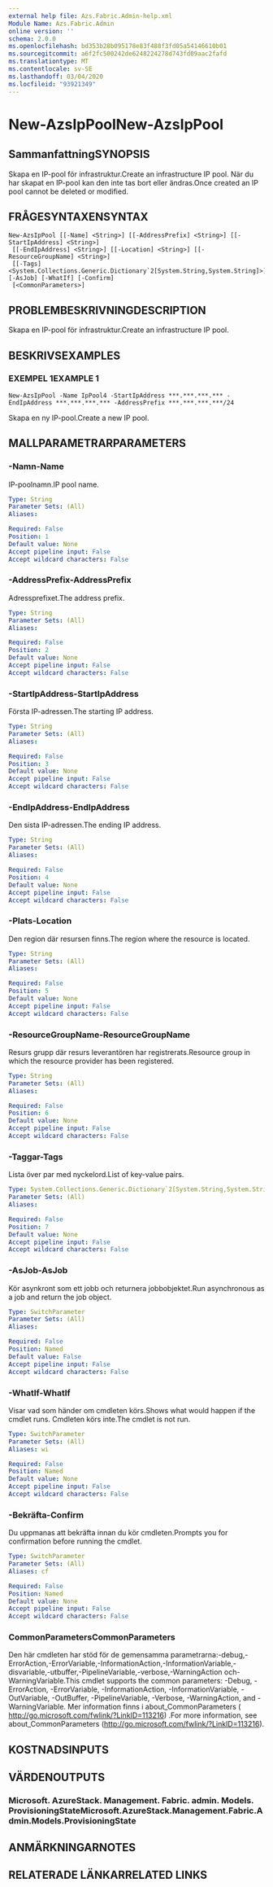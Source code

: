 ```yaml
---
external help file: Azs.Fabric.Admin-help.xml
Module Name: Azs.Fabric.Admin
online version: ''
schema: 2.0.0
ms.openlocfilehash: bd353b28b095178e83f488f3fd05a54146610b01
ms.sourcegitcommit: a6f2fc500242de6248224278d743fd09aac2fafd
ms.translationtype: MT
ms.contentlocale: sv-SE
ms.lasthandoff: 03/04/2020
ms.locfileid: "93921349"
---
```

# <span data-ttu-id="2ea85-101">New-AzsIpPool</span><span class="sxs-lookup"><span data-stu-id="2ea85-101">New-AzsIpPool</span></span>

## <span data-ttu-id="2ea85-102">Sammanfattning</span><span class="sxs-lookup"><span data-stu-id="2ea85-102">SYNOPSIS</span></span>
<span data-ttu-id="2ea85-103">Skapa en IP-pool för infrastruktur.</span><span class="sxs-lookup"><span data-stu-id="2ea85-103">Create an infrastructure IP pool.</span></span> <span data-ttu-id="2ea85-104">När du har skapat en IP-pool kan den inte tas bort eller ändras.</span><span class="sxs-lookup"><span data-stu-id="2ea85-104">Once created an IP pool cannot be deleted or modified.</span></span>

## <span data-ttu-id="2ea85-105">FRÅGESYNTAXEN</span><span class="sxs-lookup"><span data-stu-id="2ea85-105">SYNTAX</span></span>

```
New-AzsIpPool [[-Name] <String>] [[-AddressPrefix] <String>] [[-StartIpAddress] <String>]
 [[-EndIpAddress] <String>] [[-Location] <String>] [[-ResourceGroupName] <String>]
 [[-Tags] <System.Collections.Generic.Dictionary`2[System.String,System.String]>] [-AsJob] [-WhatIf] [-Confirm]
 [<CommonParameters>]
```

## <span data-ttu-id="2ea85-106">PROBLEMBESKRIVNING</span><span class="sxs-lookup"><span data-stu-id="2ea85-106">DESCRIPTION</span></span>
<span data-ttu-id="2ea85-107">Skapa en IP-pool för infrastruktur.</span><span class="sxs-lookup"><span data-stu-id="2ea85-107">Create an infrastructure IP pool.</span></span>

## <span data-ttu-id="2ea85-108">BESKRIVS</span><span class="sxs-lookup"><span data-stu-id="2ea85-108">EXAMPLES</span></span>

### <span data-ttu-id="2ea85-109">EXEMPEL 1</span><span class="sxs-lookup"><span data-stu-id="2ea85-109">EXAMPLE 1</span></span>
```
New-AzsIpPool -Name IpPool4 -StartIpAddress ***.***.***.*** -EndIpAddress ***.***.***.*** -AddressPrefix ***.***.***.***/24
```

<span data-ttu-id="2ea85-110">Skapa en ny IP-pool.</span><span class="sxs-lookup"><span data-stu-id="2ea85-110">Create a new IP pool.</span></span>

## <span data-ttu-id="2ea85-111">MALLPARAMETRAR</span><span class="sxs-lookup"><span data-stu-id="2ea85-111">PARAMETERS</span></span>

### <span data-ttu-id="2ea85-112">-Namn</span><span class="sxs-lookup"><span data-stu-id="2ea85-112">-Name</span></span>
<span data-ttu-id="2ea85-113">IP-poolnamn.</span><span class="sxs-lookup"><span data-stu-id="2ea85-113">IP pool name.</span></span>

```yaml
Type: String
Parameter Sets: (All)
Aliases:

Required: False
Position: 1
Default value: None
Accept pipeline input: False
Accept wildcard characters: False
```

### <span data-ttu-id="2ea85-114">-AddressPrefix</span><span class="sxs-lookup"><span data-stu-id="2ea85-114">-AddressPrefix</span></span>
<span data-ttu-id="2ea85-115">Adressprefixet.</span><span class="sxs-lookup"><span data-stu-id="2ea85-115">The address prefix.</span></span>

```yaml
Type: String
Parameter Sets: (All)
Aliases:

Required: False
Position: 2
Default value: None
Accept pipeline input: False
Accept wildcard characters: False
```

### <span data-ttu-id="2ea85-116">-StartIpAddress</span><span class="sxs-lookup"><span data-stu-id="2ea85-116">-StartIpAddress</span></span>
<span data-ttu-id="2ea85-117">Första IP-adressen.</span><span class="sxs-lookup"><span data-stu-id="2ea85-117">The starting IP address.</span></span>

```yaml
Type: String
Parameter Sets: (All)
Aliases:

Required: False
Position: 3
Default value: None
Accept pipeline input: False
Accept wildcard characters: False
```

### <span data-ttu-id="2ea85-118">-EndIpAddress</span><span class="sxs-lookup"><span data-stu-id="2ea85-118">-EndIpAddress</span></span>
<span data-ttu-id="2ea85-119">Den sista IP-adressen.</span><span class="sxs-lookup"><span data-stu-id="2ea85-119">The ending IP address.</span></span>

```yaml
Type: String
Parameter Sets: (All)
Aliases:

Required: False
Position: 4
Default value: None
Accept pipeline input: False
Accept wildcard characters: False
```

### <span data-ttu-id="2ea85-120">-Plats</span><span class="sxs-lookup"><span data-stu-id="2ea85-120">-Location</span></span>
<span data-ttu-id="2ea85-121">Den region där resursen finns.</span><span class="sxs-lookup"><span data-stu-id="2ea85-121">The region where the resource is located.</span></span>

```yaml
Type: String
Parameter Sets: (All)
Aliases:

Required: False
Position: 5
Default value: None
Accept pipeline input: False
Accept wildcard characters: False
```

### <span data-ttu-id="2ea85-122">-ResourceGroupName</span><span class="sxs-lookup"><span data-stu-id="2ea85-122">-ResourceGroupName</span></span>
<span data-ttu-id="2ea85-123">Resurs grupp där resurs leverantören har registrerats.</span><span class="sxs-lookup"><span data-stu-id="2ea85-123">Resource group in which the resource provider has been registered.</span></span>

```yaml
Type: String
Parameter Sets: (All)
Aliases:

Required: False
Position: 6
Default value: None
Accept pipeline input: False
Accept wildcard characters: False
```

### <span data-ttu-id="2ea85-124">-Taggar</span><span class="sxs-lookup"><span data-stu-id="2ea85-124">-Tags</span></span>
<span data-ttu-id="2ea85-125">Lista över par med nyckelord.</span><span class="sxs-lookup"><span data-stu-id="2ea85-125">List of key-value pairs.</span></span>

```yaml
Type: System.Collections.Generic.Dictionary`2[System.String,System.String]
Parameter Sets: (All)
Aliases:

Required: False
Position: 7
Default value: None
Accept pipeline input: False
Accept wildcard characters: False
```

### <span data-ttu-id="2ea85-126">-AsJob</span><span class="sxs-lookup"><span data-stu-id="2ea85-126">-AsJob</span></span>
<span data-ttu-id="2ea85-127">Kör asynkront som ett jobb och returnera jobbobjektet.</span><span class="sxs-lookup"><span data-stu-id="2ea85-127">Run asynchronous as a job and return the job object.</span></span>

```yaml
Type: SwitchParameter
Parameter Sets: (All)
Aliases:

Required: False
Position: Named
Default value: False
Accept pipeline input: False
Accept wildcard characters: False
```

### <span data-ttu-id="2ea85-128">-WhatIf</span><span class="sxs-lookup"><span data-stu-id="2ea85-128">-WhatIf</span></span>
<span data-ttu-id="2ea85-129">Visar vad som händer om cmdleten körs.</span><span class="sxs-lookup"><span data-stu-id="2ea85-129">Shows what would happen if the cmdlet runs.</span></span>
<span data-ttu-id="2ea85-130">Cmdleten körs inte.</span><span class="sxs-lookup"><span data-stu-id="2ea85-130">The cmdlet is not run.</span></span>

```yaml
Type: SwitchParameter
Parameter Sets: (All)
Aliases: wi

Required: False
Position: Named
Default value: None
Accept pipeline input: False
Accept wildcard characters: False
```

### <span data-ttu-id="2ea85-131">-Bekräfta</span><span class="sxs-lookup"><span data-stu-id="2ea85-131">-Confirm</span></span>
<span data-ttu-id="2ea85-132">Du uppmanas att bekräfta innan du kör cmdleten.</span><span class="sxs-lookup"><span data-stu-id="2ea85-132">Prompts you for confirmation before running the cmdlet.</span></span>

```yaml
Type: SwitchParameter
Parameter Sets: (All)
Aliases: cf

Required: False
Position: Named
Default value: None
Accept pipeline input: False
Accept wildcard characters: False
```

### <span data-ttu-id="2ea85-133">CommonParameters</span><span class="sxs-lookup"><span data-stu-id="2ea85-133">CommonParameters</span></span>
<span data-ttu-id="2ea85-134">Den här cmdleten har stöd för de gemensamma parametrarna:-debug,-ErrorAction,-ErrorVariable,-InformationAction,-InformationVariable,-disvariable,-utbuffer,-PipelineVariable,-verbose,-WarningAction och-WarningVariable.</span><span class="sxs-lookup"><span data-stu-id="2ea85-134">This cmdlet supports the common parameters: -Debug, -ErrorAction, -ErrorVariable, -InformationAction, -InformationVariable, -OutVariable, -OutBuffer, -PipelineVariable, -Verbose, -WarningAction, and -WarningVariable.</span></span> <span data-ttu-id="2ea85-135">Mer information finns i about_CommonParameters ( http://go.microsoft.com/fwlink/?LinkID=113216) .</span><span class="sxs-lookup"><span data-stu-id="2ea85-135">For more information, see about_CommonParameters (http://go.microsoft.com/fwlink/?LinkID=113216).</span></span>

## <span data-ttu-id="2ea85-136">KOSTNADS</span><span class="sxs-lookup"><span data-stu-id="2ea85-136">INPUTS</span></span>

## <span data-ttu-id="2ea85-137">VÄRDEN</span><span class="sxs-lookup"><span data-stu-id="2ea85-137">OUTPUTS</span></span>

### <span data-ttu-id="2ea85-138">Microsoft. AzureStack. Management. Fabric. admin. Models. ProvisioningState</span><span class="sxs-lookup"><span data-stu-id="2ea85-138">Microsoft.AzureStack.Management.Fabric.Admin.Models.ProvisioningState</span></span>

## <span data-ttu-id="2ea85-139">ANMÄRKNINGAR</span><span class="sxs-lookup"><span data-stu-id="2ea85-139">NOTES</span></span>

## <span data-ttu-id="2ea85-140">RELATERADE LÄNKAR</span><span class="sxs-lookup"><span data-stu-id="2ea85-140">RELATED LINKS</span></span>
